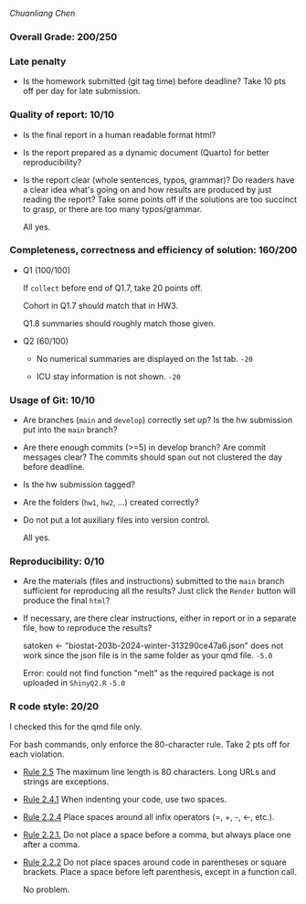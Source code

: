 *Chuanliang Chen*

### Overall Grade: 200/250

### Late penalty

- Is the homework submitted (git tag time) before deadline? Take 10 pts off per day for late submission.  

### Quality of report: 10/10

-   Is the final report in a human readable format html? 

-   Is the report prepared as a dynamic document (Quarto) for better reproducibility?

-   Is the report clear (whole sentences, typos, grammar)? Do readers have a clear idea what's going on and how results are produced by just reading the report? Take some points off if the solutions are too succinct to grasp, or there are too many typos/grammar. 

    All yes.

### Completeness, correctness and efficiency of solution: 160/200

- Q1 (100/100)

    If `collect` before end of Q1.7, take 20 points off.
    
    Cohort in Q1.7 should match that in HW3.
    
    Q1.8 summaries should roughly match those given.
  
- Q2 (60/100)

    -   No numerical summaries are displayed on the 1st tab. `-20`

    -   ICU stay information is not shown. `-20`


### Usage of Git: 10/10

-   Are branches (`main` and `develop`) correctly set up? Is the hw submission put into the `main` branch?

-   Are there enough commits (>=5) in develop branch? Are commit messages clear? The commits should span out not clustered the day before deadline. 
          
-   Is the hw submission tagged? 

-   Are the folders (`hw1`, `hw2`, ...) created correctly? 
  
-   Do not put a lot auxiliary files into version control. 

    All yes.

### Reproducibility: 0/10

-   Are the materials (files and instructions) submitted to the `main` branch sufficient for reproducing all the results? Just click the `Render` button will produce the final `html`? 

-   If necessary, are there clear instructions, either in report or in a separate file, how to reproduce the results?

    satoken <- "biostat-203b-2024-winter-313290ce47a6.json" does not work since the json file is in the same folder as your qmd file. `-5.0`
    
    Error: could not find function "melt" as the required package is not uploaded in `ShinyQ2.R` `-5.0`

### R code style: 20/20

I checked this for the qmd file only.

For bash commands, only enforce the 80-character rule. Take 2 pts off for each violation. 

-   [Rule 2.5](https://style.tidyverse.org/syntax.html#long-lines) The maximum line length is 80 characters. Long URLs and strings are exceptions.  

-   [Rule 2.4.1](https://style.tidyverse.org/syntax.html#indenting) When indenting your code, use two spaces.  

-   [Rule 2.2.4](https://style.tidyverse.org/syntax.html#infix-operators) Place spaces around all infix operators (=, +, -, &lt;-, etc.).  

-   [Rule 2.2.1.](https://style.tidyverse.org/syntax.html#commas) Do not place a space before a comma, but always place one after a comma.  

-   [Rule 2.2.2](https://style.tidyverse.org/syntax.html#parentheses) Do not place spaces around code in parentheses or square brackets. Place a space before left parenthesis, except in a function call.

    No problem.
